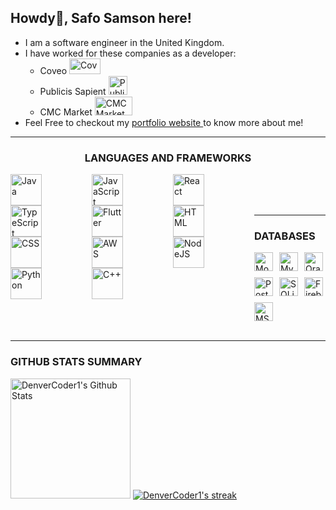 ## Howdy👋, Safo Samson here!
* I am a software engineer in the United Kingdom.
* I have worked for these companies as a developer:
  * Coveo <img src="https://github.com/user-attachments/assets/a95c009e-d137-449c-9f4e-9d0c21326893" alt="Coveo Logo" width="50" height="25" />
  * Publicis Sapient <img src="https://github.com/user-attachments/assets/68bcba13-be2e-46b8-89f7-f6f48c122acb" alt="Publicis Sapient Logo" width="30" height="30"/>
  * CMC Market <img src="https://github.com/user-attachments/assets/78e21e35-1cfa-44a5-a672-4d3efe059b9d" alt="CMC Market Logo" width="60" height="30"/>
* Feel Free to checkout my <a href="https://safosamson.me/about" target="_blank"> portfolio website </a> to know more about me!

<!--
  <a href="https://github.com/Safo-Samson?tab=repositories&sort=stargazers">
    <img alt="total stars" title="Total stars on GitHub" src="https://custom-icon-badges.demolab.com/github/stars/Safo-Samson?color=55960c&style=for-the-badge&labelColor=488207&logo=star"/></a>
  <a href="https://github.com/Safo-Samson?tab=followers">
    <img alt="followers" title="Follow me on Github" src="https://custom-icon-badges.demolab.com/github/followers/Safo-Samson?color=236ad3&labelColor=1155ba&style=for-the-badge&logo=person-add&label=Follow&logoColor=white"/></a>
  <a href="https://github.com/Safo-Samson/Simple-View-Counter">
    <img alt="views" title="GitHub profile views" src="https://freshidea.com/jonah/app/DenverCoder1-profile-views"/></a>
-->


---
<h3 style="text-align: center">LANGUAGES AND FRAMEWORKS</h3>

<p>
  <img align="left" alt="Java" width="50px" style="margin-right: 80px;" src="https://cdn.jsdelivr.net/gh/devicons/devicon@latest/icons/java/java-original-wordmark.svg"/>
  <img align="left" alt="JavaScript" width="50px" style="margin-right: 80px;" src="https://cdn.jsdelivr.net/gh/devicons/devicon@latest/icons/javascript/javascript-original.svg"/>
  <img align="left" alt="React" width="50px" style="margin-right: 80px;" src="https://cdn.jsdelivr.net/gh/devicons/devicon@latest/icons/react/react-original-wordmark.svg"/>
  <img  align="left"alt="TypeScript" width="50px" style="margin-right: 80px;" src="https://cdn.jsdelivr.net/gh/devicons/devicon@latest/icons/typescript/typescript-original.svg"/>
  <img  align="left"alt="Flutter" width="50px" style="margin-right: 80px;" src="https://cdn.jsdelivr.net/gh/devicons/devicon@latest/icons/flutter/flutter-original.svg"/>
  <img  align="left" alt="HTML" width="50px" style="margin-right: 80px;" src="https://cdn.jsdelivr.net/gh/devicons/devicon@latest/icons/html5/html5-plain-wordmark.svg"/>
  <img align="left"alt="CSS" width="50px" style="margin-right: 80px;" src="https://cdn.jsdelivr.net/gh/devicons/devicon@latest/icons/css3/css3-plain-wordmark.svg"/>
  <img  align="left"alt="AWS" width="50px" style="margin-right: 80px;" src="https://cdn.jsdelivr.net/gh/devicons/devicon@latest/icons/amazonwebservices/amazonwebservices-original-wordmark.svg"/>
  <img align="left"alt="NodeJS" width="50px" style="margin-right: 80px;" src="https://cdn.jsdelivr.net/gh/devicons/devicon@latest/icons/nodejs/nodejs-plain-wordmark.svg"/>
  <img align="left" alt="Python" width="50px" style="margin-right: 80px;" src="https://cdn.jsdelivr.net/gh/devicons/devicon@latest/icons/python/python-original-wordmark.svg"/>
  <img align="left"alt="C++" width="50px" style="margin-right: 80px;" src="https://cdn.jsdelivr.net/gh/devicons/devicon@latest/icons/cplusplus/cplusplus-original.svg"/>
</p>
<br/>
<br/>
<br/>
<hr>

<h3>DATABASES</h3>

<div style="display: flex; flex-wrap: wrap; gap: 10px;">
    <a href="#"><img alt="MongoDB" src="https://img.shields.io/badge/MongoDB-4ea94b.svg?logo=mongodb&logoColor=white" style="height: 30px;"></a>
    <a href="#"><img alt="MySQL" src="https://img.shields.io/badge/MySQL-00f.svg?logo=mysql&logoColor=white" style="height: 30px;"></a>
    <a href="#"><img alt="Oracle" src="https://img.shields.io/badge/Oracle-F00000.svg?logo=oracle&logoColor=white" style="height: 30px;"></a>
    <a href="#"><img alt="PostgreSQL" src="https://img.shields.io/badge/PostgreSQL-316192.svg?logo=postgresql&logoColor=white" style="height: 30px;"></a>
    <a href="#"><img alt="SQLite" src="https://img.shields.io/badge/SQLite-07405e.svg?logo=sqlite&logoColor=white" style="height: 30px;"></a>
    <a href="#"><img alt="Firebase" src="https://img.shields.io/badge/Firebase-ffca28.svg?logo=firebase&logoColor=black" style="height: 30px;"></a>
    <a href="#"><img alt="MSSQL" src="https://img.shields.io/badge/MSSQL-CC2927.svg?logo=microsoftsqlserver&logoColor=white" style="height: 30px;"></a>
</div>

            
<br/>

---
  

<h3>GITHUB STATS SUMMARY</h3>

  <a href="https://github.com/anuraghazra/github-readme-stats"><img alt="DenverCoder1's Github Stats" src="https://denvercoder1-github-readme-stats.vercel.app/api/?username=Safo-Samson&show_icons=true&include_all_commits=true&count_private=true&theme=react&hide_border=true&bg_color=1F222E&title_color=F85D7F&icon_color=F8D866" height="192px"/></a>
  <a href="https://github.com/DenverCoder1/github-readme-streak-stats">    <img title="🔥 Get streak stats for your profile at git.io/streak-stats" alt="DenverCoder1's streak" src="https://github-readme-streak-stats-9m8ugfa77-denvercoder1.vercel.app/?user=Safo-Samson&theme=monokai-metallian&hide_border=true"/></a>
  <br/>
  
<!--  <a href="https://github.com/ashutosh00710/github-readme-activity-graph"><img alt="Samson's Activity Graph" src="https://github-readme-activity-graph.vercel.app/graph/?username=Safo-Samson&bg_color=1F222E&color=F8D866&line=F85D7F&point=FFFFFF&hide_border=true" /></a> -- >

